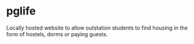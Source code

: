 # pglife
Locally hosted website to allow outstation students to find housing in the form of hostels, dorms or paying guests.
